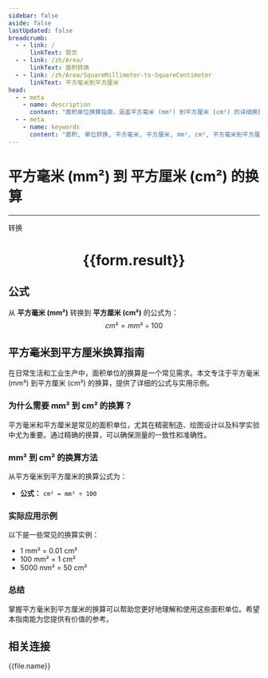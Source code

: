 ```yaml
---
sidebar: false
aside: false
lastUpdated: false
breadcrumb:
  - - link: /
      linkText: 首页
  - - link: /zh/Area/
      linkText: 面积转换
  - - link: /zh/Area/SquareMillimeter-to-SquareCentimeter
      linkText: 平方毫米到平方厘米
head:
  - - meta
    - name: description
      content: "面积单位换算指南，涵盖平方毫米 (mm²) 到平方厘米 (cm²) 的详细换算公式与说明。"
  - - meta
    - name: keywords
      content: "面积, 单位转换, 平方毫米, 平方厘米, mm², cm², 平方毫米到平方厘米, 面积转换指南"
---
```

# 平方毫米 (mm²) 到 平方厘米 (cm²) 的换算
---
<script setup>
import { onMounted, reactive, inject, ref } from 'vue'
import { NButton, NForm, NFormItem, NInput, NInputNumber, NSelect, NCard, useMessage,NGrid ,NGi } from 'naive-ui'
import { defineClientComponent } from 'vitepress'
import { Area } from '../../files';

const convert = inject('convert')

const form = reactive({
  number: null,
  result: '',
})

const convertHandler = () => {
  if (form.number !== null && !isNaN(form.number)) {
    const convertedValue = parseFloat(form.number) / 100
    form.result = `${form.number}mm² = ${convertedValue.toFixed(4)}cm²`
  } else {
    form.result = '请输入有效的数值。'
  }
}
</script>

<n-form size="large" :model="form">
  <n-form-item label="平方毫米 (mm²)">
    <n-input-number v-model:value="form.number" placeholder="输入平方毫米" style="width: 100%" />
  </n-form-item>
  <n-form-item>
    <n-button type="primary" @click="convertHandler" block>转换</n-button>
  </n-form-item>
</n-form>

<n-card  embedded :bordered="false" hoverable>
  <div  style="text-align:center">
    <h1>{{form.result}}</h1>
  </div>
</n-card>

## 公式

从 **平方毫米 (mm²)** 转换到 **平方厘米 (cm²)** 的公式为：
$$ cm² = mm² \div 100 $$

## 平方毫米到平方厘米换算指南

在日常生活和工业生产中，面积单位的换算是一个常见需求。本文专注于平方毫米 (mm²) 到平方厘米 (cm²) 的换算，提供了详细的公式与实用示例。

### 为什么需要 mm² 到 cm² 的换算？

平方毫米和平方厘米是常见的面积单位，尤其在精密制造、绘图设计以及科学实验中尤为重要。通过精确的换算，可以确保测量的一致性和准确性。

### mm² 到 cm² 的换算方法

从平方毫米到平方厘米的换算公式为：

- **公式：** `cm² = mm² ÷ 100`

### 实际应用示例

以下是一些常见的换算实例：

- 1 mm² = 0.01 cm²
- 100 mm² = 1 cm²
- 5000 mm² = 50 cm²

### 总结

掌握平方毫米到平方厘米的换算可以帮助您更好地理解和使用这些面积单位。希望本指南能为您提供有价值的参考。

## 相关连接
<n-grid x-gap="12" :cols="3">
  <n-gi v-for="(file, index) in Area" :key="index">
    <n-button
      text
      tag="a"
      :href="file.path"
      type="primary"
    >
      {{file.name}}
    </n-button>
  </n-gi>
</n-grid>